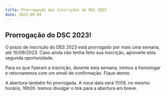```yaml
---
title: Prorrogação das inscrições do DSC 2023
date: 2023-09-04
---
```


## Prorrogação do DSC 2023!

O prazo de inscrição do DES 2023 está prorrogado por mais uma semana, até 10/09/2023. Caso ainda não tenha feito sua inscrição, aproveite esta segunda oportunidade.

Para os que fizeram a inscrição, durante esta semana, iremos a homologar e retornaremos com um email de confirmação. Fique atento.

A abertura também foi prorrogada. A nova data será 11/09, no mesmo horário, 16h00.
Iremos divulgar o link para a abertura em breve.